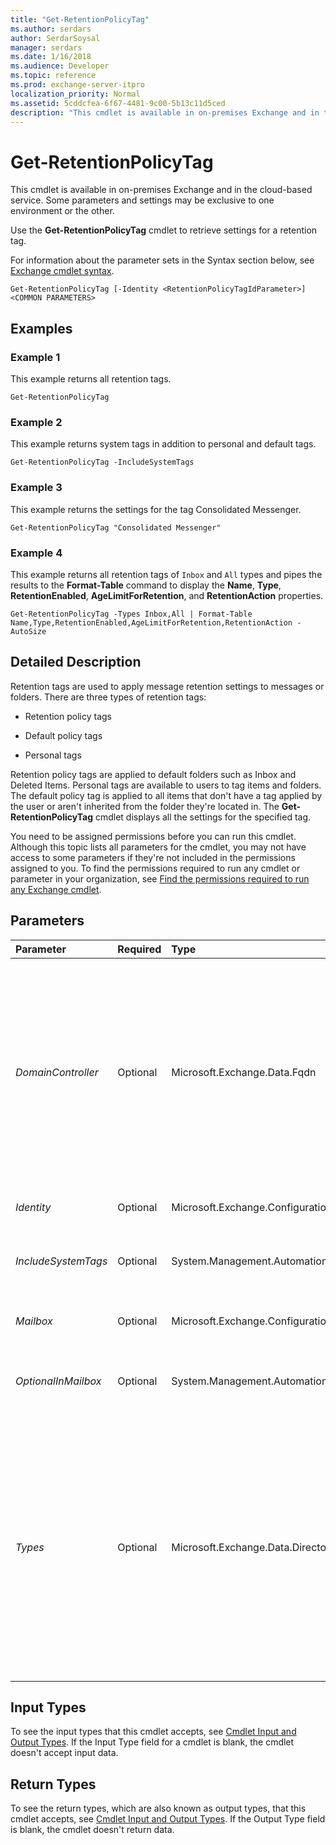 ```yaml
---
title: "Get-RetentionPolicyTag"
ms.author: serdars
author: SerdarSoysal
manager: serdars
ms.date: 1/16/2018
ms.audience: Developer
ms.topic: reference
ms.prod: exchange-server-itpro
localization_priority: Normal
ms.assetid: 5cddcfea-6f67-4481-9c00-5b13c11d5ced
description: "This cmdlet is available in on-premises Exchange and in the cloud-based service. Some parameters and settings may be exclusive to one environment or the other."
---
```


# Get-RetentionPolicyTag

This cmdlet is available in on-premises Exchange and in the cloud-based service. Some parameters and settings may be exclusive to one environment or the other. 
  
Use the **Get-RetentionPolicyTag** cmdlet to retrieve settings for a retention tag.
  
For information about the parameter sets in the Syntax section below, see [Exchange cmdlet syntax](https://technet.microsoft.com/library/bb123552.aspx). 
  
```
Get-RetentionPolicyTag [-Identity <RetentionPolicyTagIdParameter>] <COMMON PARAMETERS>

```

## Examples
<a name="Examples"> </a>

### Example 1

This example returns all retention tags.
  
```
Get-RetentionPolicyTag
```

### Example 2

This example returns system tags in addition to personal and default tags.
  
```
Get-RetentionPolicyTag -IncludeSystemTags
```

### Example 3

This example returns the settings for the tag Consolidated Messenger.
  
```
Get-RetentionPolicyTag "Consolidated Messenger"
```

### Example 4

This example returns all retention tags of  `Inbox` and `All` types and pipes the results to the **Format-Table** command to display the **Name**, **Type**, **RetentionEnabled**, **AgeLimitForRetention**, and **RetentionAction** properties.
  
```
Get-RetentionPolicyTag -Types Inbox,All | Format-Table Name,Type,RetentionEnabled,AgeLimitForRetention,RetentionAction -AutoSize
```

## Detailed Description
<a name="DetailedDescription"> </a>

Retention tags are used to apply message retention settings to messages or folders. There are three types of retention tags: 
  
- Retention policy tags
    
- Default policy tags
    
- Personal tags
    
Retention policy tags are applied to default folders such as Inbox and Deleted Items. Personal tags are available to users to tag items and folders. The default policy tag is applied to all items that don't have a tag applied by the user or aren't inherited from the folder they're located in. The **Get-RetentionPolicyTag** cmdlet displays all the settings for the specified tag.
  
You need to be assigned permissions before you can run this cmdlet. Although this topic lists all parameters for the cmdlet, you may not have access to some parameters if they're not included in the permissions assigned to you. To find the permissions required to run any cmdlet or parameter in your organization, see [Find the permissions required to run any Exchange cmdlet](https://technet.microsoft.com/library/mt432940.aspx).
  
## Parameters
<a name="DetailedDescription"> </a>

|**Parameter**|**Required**|**Type**|**Description**|
|:-----|:-----|:-----|:-----|
| _DomainController_ <br/> |Optional  <br/> |Microsoft.Exchange.Data.Fqdn  <br/> |This parameter is available only in on-premises Exchange.  <br/> The _DomainController_ parameter specifies the domain controller that's used by this cmdlet to read data from or write data to Active Directory. You identify the domain controller by its fully qualified domain name (FQDN). For example, `dc01.contoso.com`.  <br/> |
| _Identity_ <br/> |Optional  <br/> |Microsoft.Exchange.Configuration.Tasks.RetentionPolicyTagIdParameter  <br/> |The _Identity_ parameter specifies the name of the tag. <br/> |
| _IncludeSystemTags_ <br/> |Optional  <br/> |System.Management.Automation.SwitchParameter  <br/> |The _IncludeSystemTags_ switch specifies whether to return any system tags. <br/> |
| _Mailbox_ <br/> |Optional  <br/> |Microsoft.Exchange.Configuration.Tasks.MailboxIdParameter  <br/> |The _Mailbox_ parameter isn't available in this release. <br/> |
| _OptionalInMailbox_ <br/> |Optional  <br/> |System.Management.Automation.SwitchParameter  <br/> |The _OptionalInMailbox_ parameter isn't available in this release. <br/> |
| _Types_ <br/> |Optional  <br/> |Microsoft.Exchange.Data.Directory.SystemConfiguration.ElcFolderType[]  <br/> | The _Types_ parameter specifies the type of retention tag to return. Valid values include: <br/>  `Calendar` <br/>  `Contacts` <br/>  `DeletedItems` <br/>  `Drafts` <br/>  `Inbox` <br/>  `JunkEmail` <br/>  `Journal` <br/>  `Notes` <br/>  `Outbox` <br/>  `SentItems` <br/>  `Tasks` <br/>  `All` <br/>  `RssSubscriptions` <br/>  `ConversationHistory` <br/>  `Personal` <br/>  The parameter accepts multiple values separated by a comma. <br/> |
   
## Input Types
<a name="InputTypes"> </a>

To see the input types that this cmdlet accepts, see [Cmdlet Input and Output Types](http://go.microsoft.com/fwlink/p/?linkId=616387). If the Input Type field for a cmdlet is blank, the cmdlet doesn't accept input data. 
  
## Return Types
<a name="ReturnTypes"> </a>

To see the return types, which are also known as output types, that this cmdlet accepts, see [Cmdlet Input and Output Types](http://go.microsoft.com/fwlink/p/?linkId=616387). If the Output Type field is blank, the cmdlet doesn't return data. 
  

